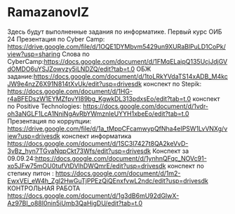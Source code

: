 # RamazanovIZ
Здесь будут выполненные задания по информатике.
Первый курс ОИБ 24 
Презентация по Cyber Camp: https://drive.google.com/file/d/1OQE1DYMbvm5429un9XURaBlPuLD1CoPk/view?usp=sharing
 Слова по CyberCamp:https://docs.google.com/document/d/1FMqELaipQ135UcjJdjGVdOMDO6uYSJZowvzy5iLNDZQ/edit?tab=t.0
ОБЖ задание:https://docs.google.com/document/d/1toLRkYVdaTS14xADB_M4kcJW9e4nzZ6X91N814tXvUk/edit?usp=drivesdk
конспект по Stepik: https://docs.google.com/document/d/1HG-r4aBFEDszW1EYMZfpvYI89bg_KgwkDL313pdxsEo/edit?tab=t.0
конспект по Positive Technologies: https://docs.google.com/document/d/1vdr-oh3aNGLF1LcA1NniNgAvRbYWmznleUYYH1xbeEo/edit?tab=t.0
Презентация по коррупции: https://drive.google.com/file/d/1a_tMppCFcamwypQfNha4eIPSW1LvVNXg/view?usp=drivesdk
конспект информатика https://docs.google.com/document/d/1SC3l7427t8QA2keVvD-3vBz_hyn7TGvaNqpCkt73Wfs/edit?usp=drivesdk
Конспект за 09.09.24:https://docs.google.com/document/d/1ynhnQFqc_NOVc91-xo5JFw75mOU0tufVtDVlhDWQmrE/edit?usp=drivesdk
конспект по степику питон : https://docs.google.com/document/d/1m2-EwxVEi_eW4h_Zgl2HwGuTjPPEzQiQEnxfvwL2ndc/edit?usp=drivesdk
КОНТРОЛЬНАЯ РАБОТА https://docs.google.com/document/d/1g3dB6mU92dGIwX-Az97BI_o88I0nin5iUmb3QaHigDU/edit?tab=t.0
